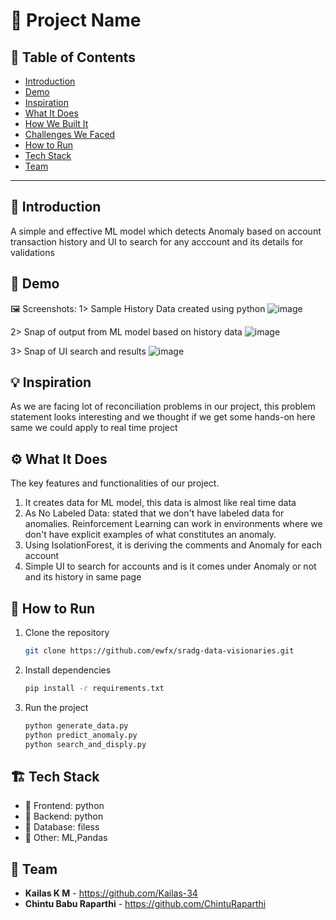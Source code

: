 # 🚀 Project Name

## 📌 Table of Contents
- [Introduction](#introduction)
- [Demo](#demo)
- [Inspiration](#inspiration)
- [What It Does](#what-it-does)
- [How We Built It](#how-we-built-it)
- [Challenges We Faced](#challenges-we-faced)
- [How to Run](#how-to-run)
- [Tech Stack](#tech-stack)
- [Team](#team)

---

## 🎯 Introduction
A simple and effective ML model which detects Anomaly based on account transaction history and UI to search for any acccount and its details for validations

## 🎥 Demo
🖼️ Screenshots:
1> Sample History Data created using python
![image](https://github.com/user-attachments/assets/26d55a5e-9d4d-4d65-a293-52c5d9d69764)

2> Snap of output from ML model based on history data
![image](https://github.com/user-attachments/assets/490d97b3-996c-457f-b81e-f7da3ed421ce)

3> Snap of UI search and results
![image](https://github.com/user-attachments/assets/bb04e76c-3778-440a-b510-4d1e4d76ab97)


## 💡 Inspiration
As we are facing lot of reconciliation problems in our project, this problem statement looks interesting and we thought if we get some hands-on here same we could apply to real time project 

## ⚙️ What It Does
The key features and functionalities of our project.
1. It creates data for ML model, this data is almost like real time data
2. As No Labeled Data: stated that we don't have labeled data for anomalies. Reinforcement Learning can work in environments where we don't have explicit examples of what constitutes an anomaly.
3. Using IsolationForest, it is deriving the comments and Anomaly for each account
4. Simple UI to search for accounts and is it comes under Anomaly or not and its history in same page

## 🏃 How to Run
1. Clone the repository  
   ```sh
   git clone https://github.com/ewfx/sradg-data-visionaries.git 
   ```
2. Install dependencies  
   ```sh
   pip install -r requirements.txt
   ```
3. Run the project  
   ```sh
   python generate_data.py
   python predict_anomaly.py
   python search_and_disply.py
   ```

## 🏗️ Tech Stack
- 🔹 Frontend: python
- 🔹 Backend: python
- 🔹 Database: filess
- 🔹 Other: ML,Pandas

## 👥 Team
- **Kailas K M** - https://github.com/Kailas-34
- **Chintu Babu Raparthi** - https://github.com/ChintuRaparthi
